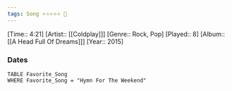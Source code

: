 ```yaml
---
tags: Song ⭐⭐⭐⭐⭐ 💛
---
```

[Time:: 4:21]
[Artist:: [[Coldplay]]]
[Genre:: Rock, Pop]
[Played:: 8]
[Album:: [[A Head Full Of Dreams]]]
[Year:: 2015]
### Dates
````dataview
TABLE Favorite_Song
WHERE Favorite_Song = "Hymn For The Weekend"
````